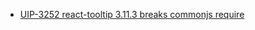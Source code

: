 - [UIP-3252 react-tooltip 3.11.3 breaks commonjs require](https://jira.pingidentity.com/browse/UIP-3252)